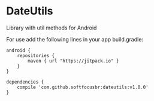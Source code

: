 # DateUtils

Library with util methods for Android

For use add the following lines in your app build.gradle:
    
    android {
        repositories {
            maven { url "https://jitpack.io" }
        }
    }
    
    dependencies {
        compile 'com.github.softfocusbr:dateutils:v1.0.0'
    }
